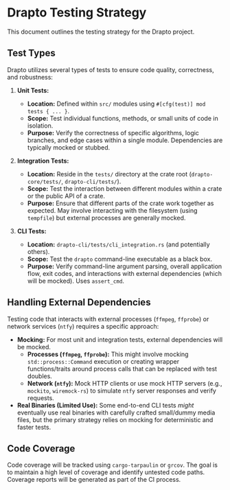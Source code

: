 # Drapto Testing Strategy

This document outlines the testing strategy for the Drapto project.

## Test Types

Drapto utilizes several types of tests to ensure code quality, correctness, and robustness:

1.  **Unit Tests:**
    *   **Location:** Defined within `src/` modules using `#[cfg(test)] mod tests { ... }`.
    *   **Scope:** Test individual functions, methods, or small units of code in isolation.
    *   **Purpose:** Verify the correctness of specific algorithms, logic branches, and edge cases within a single module. Dependencies are typically mocked or stubbed.

2.  **Integration Tests:**
    *   **Location:** Reside in the `tests/` directory at the crate root (`drapto-core/tests/`, `drapto-cli/tests/`).
    *   **Scope:** Test the interaction between different modules within a crate or the public API of a crate.
    *   **Purpose:** Ensure that different parts of the crate work together as expected. May involve interacting with the filesystem (using `tempfile`) but external processes are generally mocked.

3.  **CLI Tests:**
    *   **Location:** `drapto-cli/tests/cli_integration.rs` (and potentially others).
    *   **Scope:** Test the `drapto` command-line executable as a black box.
    *   **Purpose:** Verify command-line argument parsing, overall application flow, exit codes, and interactions with external dependencies (which will be mocked). Uses `assert_cmd`.

## Handling External Dependencies

Testing code that interacts with external processes (`ffmpeg`, `ffprobe`) or network services (`ntfy`) requires a specific approach:

*   **Mocking:** For most unit and integration tests, external dependencies will be mocked.
    *   **Processes (`ffmpeg`, `ffprobe`):** This might involve mocking `std::process::Command` execution or creating wrapper functions/traits around process calls that can be replaced with test doubles.
    *   **Network (`ntfy`):** Mock HTTP clients or use mock HTTP servers (e.g., `mockito`, `wiremock-rs`) to simulate `ntfy` server responses and verify requests.
*   **Real Binaries (Limited Use):** Some end-to-end CLI tests *might* eventually use real binaries with carefully crafted small/dummy media files, but the primary strategy relies on mocking for deterministic and faster tests.

## Code Coverage

Code coverage will be tracked using `cargo-tarpaulin` or `grcov`. The goal is to maintain a high level of coverage and identify untested code paths. Coverage reports will be generated as part of the CI process.